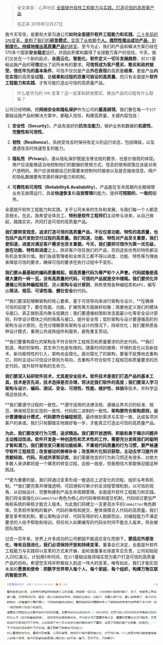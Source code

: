 > 全文来自：心声社区 [全面提升软件工程能力与实践，打造可信的高质量产品](http://xinsheng.huawei.com/cn/index.php?app=forum&mod=Detail&act=index&id=4134815)
>
> 任正非 2018年12月27日

我今天写信，是要和大家沟通公司**如何全面提升软件工程能力和实践**。<u>二十年前的`IPD`变革，重构了我们的**研发模式**，实现了从依赖**个人、偶然性推出成功产品**，到**制度化、持续地推出高质量产品**的转变</u>。至今为止，我们的产品和解决方案已经在170多个国家**安全稳定**运行，并因此积累和赢得了全球数万客户的信任。今天，我们又处在一个新的起点，**全面云化、智能化、软件定义一切**等**发展趋势**，对`ICT`基础设施产品的**可信**提出了前所未有的要求。**可信将成为客户愿买、敢买和政府接受、信任华为的基本条件**。可信不仅仅是产品**外在表现**的高质量**结果**，更是产品**内在实现**的高质量**过程**，是**结果和过程的双重可验证的高质量**。而只有全面提升**软件工程能力和实践**，才有可能打造出可信的高质量产品。

> 什么是华为的 `IPD` 变革？这一变革和研发模式、推出产品的过程有什么联系？

公司已经明确，把**网络安全和隐私保护**作为公司的**最高纲领**。我们要在每一个`ICT`基础设施产品和解决方案中，都融入信任、构建高质量，关键内容包括：

1. **安全性（Security）**。产品有良好的**抗攻击能力**，保护业务和数据的**机密性、完整性和可用性**。

2. **韧性（Resilience）**。系统受攻击时保持有定义的运行状态，包括降级，以及遭遇攻击时快速恢复的能力。

3. **隐私性（Privacy）**。遵从隐私保护既是法律法规的要求，也是价值观的体现。用户应该能够适当地控制他们的数据的使用方式。信息的使用政策应该是对用户透明的。用户应该根据自己的需要来控制何时接收以及是否接收信息。用户的隐私数据要有完善的保护能力和机制。

4. **可靠性和可用性（Reliability& Availability）**。产品能在生命周期内长期保障业务无故障运行，具备**快速恢复**和**自我管理**的能力，提供**可预期的、一致的**服务。

全面提升软件工程能力和实践，关乎公司未来的生存和发展，与我们每一个人都息息相关。在此，我希望全体员工、**特别是软件工程师们**主动参与进来，从自己做起，踏踏实实，共同打造可信的高质量产品。

**我们要转变观念，追求打造可信的高质量产品，不仅仅是功能、特性的高质量，也包括产品开发到交付过程的高质量。**我们知道，功能、特性对产品至关重要，我们更知道，进度对满足客户需求也至关重要。今天，我们要把可信作为第一优先级，放在**功能、特性和进度**之上。除非客户信任我们的产品，否则这些优秀的特性都没有机会发挥价值。我们各级管理者和全体员工都不得以进度、功能、特性等为理由来降低可信的要求，确保可信的要求在执行过程中不变形。

**我们要从最基础的编码质量做起，视高质量代码为尊严和个人声誉。**代码就像是高楼大厦的一砖一瓦，没有高质量的代码，可信的产品就是空中楼阁。我们要优化并遵循公司各种**编程规范**，遵从**架构与设计原则**，熟练使用各种编程库和`API`，编写出**简洁、规范、可读性强、健壮安全**的代码。

**我们要深刻理解架构的核心要素，基于可信导向来进行架构与设计。**在确保可信的前提下，要在性能、功能、扩展性等方面做好权衡；慎重地定义我们的模块与接口，真正做到高内聚与低耦合；我们要遵循权限和攻击面最小化等安全设计原则，科学设计模块之间的隔离与接口，提升安全性；低阶架构与设计要遵循高阶的架构与设计原则，在充分理解原有架构与设计的情况下，持续优化；我们要熟悉各种设计模式，重用公共成熟组件和服务，避免重复劳动。

**我们要重构腐化的架构及不符合软件工程规范和质量要求的历史代码。**我们知道，再好的架构，其生命力也是有限的。随着时间的推移、环境的变化以及新技术、新功能特性的引入，架构也会腐化。面对腐化了的架构，要毫不犹豫地去重构它。同时主动以可信设计原则为导向，去重构不符合软件工程规范和质量要求的历史代码，提升软件架构的生命力。

**我们要深入钻研软件技术，尤其是安全技术。**软件技术是我们打造产品的基本工具，技术是否先进，技术选择是否合理，将决定我们软件的高度；我们要深入学习**架构与设计、编码、测试、安全、可用性、性能、维护性、体验**等技术，并科学运用这些技术。

**我们要遵守过程的一致性。**遵守适用的法律法规、遵循业界共识的标准、规范，确保规范到实现的一致性、代码到二进制的一致性。**架构要符合架构原则，设计要遵循设计模式，代码要符合编程规范**，最终做到需求与实现一致，达成各项对客户的承诺。我们只有脚踏实地做好每一步，才能真正打造出可信的高质量产品。

**为此，我们要改变行为习惯，追求精品。**我们要开放透明、积极和勇于揭示问题并主动推动改进。软件开发是一种创造性和艺术性的工作，需要充分发挥我们的聪明才智和潜力。我们要改变只重视功能结果、不重视代码质量的行为习惯，要严格遵守软件工程规范；改变被动的修修补补；改变碎片化知识获取，主动去学习提升并贡献经验、代码，形成**共享知识库**。我们需要改变的行为和习惯还有很多，对绝大多数人来讲都将是一个痛苦的转变过程，会脱一层皮，但我相信大家能够迎接这种挑战。

**更为重要的是，我们将通过变革形成一套适应上述变化的流程、组织与考核机制。**我们要完善并增强透明、可回溯和可审计的全流程管理机制，以可信的视角，从初始设计、完整构建到产品生命周期管理，全面提升软件工程能力和实践。我们将全面强化以`Committer`角色为核心的代码审核和提交机制，代码经过更加严格和系统的审核才能合入版本。为此我们将建立一支更高水平的`Committer`角色群体，负责软件架构的看护、代码的审核和提交，整体保障合入代码的高质量。我们要变革考核机制，要让架构设计好、代码写得好的人脱颖而出，对编程能力不满足要求的人给予帮助和培训。但任何人如果编写的代码长时间不能合入版本，将会被团队抛弃。

过去一百年来，世界上许多成功的公司都因不能适应变化而倒下。**要适应外部变化，唯有自我进化，我们必须保持开放和持续变革**。董事会已决定，全面提升软件工程能力与实践将以变革的方式来开展，由轮值董事长徐直军总负责，公司初始投入20亿美元，计划用5年时间，在`ICT`基础设施领域实现为客户打造可信的高质量产品的目标。希望您支持并积极投入到这一伟大的变革。唯有如此，我们才能实现未来的**愿景和使命**：**把数字世界带入每个人、每个家庭、每个组织，构建万物互联的智能世界**。

![](./pics/Snipaste_2019-03-29_13-37-34.png)